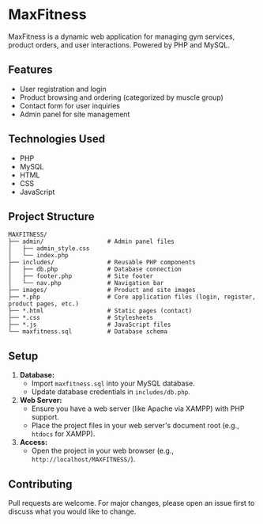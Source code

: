 # MaxFitness

MaxFitness is a dynamic web application for managing gym services, product orders, and user interactions. Powered by PHP and MySQL.

## Features

*   User registration and login
*   Product browsing and ordering (categorized by muscle group)
*   Contact form for user inquiries
*   Admin panel for site management

## Technologies Used

*   PHP
*   MySQL
*   HTML
*   CSS
*   JavaScript

## Project Structure

```
MAXFITNESS/
├── admin/                  # Admin panel files
│   ├── admin_style.css
│   └── index.php
├── includes/               # Reusable PHP components
│   ├── db.php              # Database connection
│   ├── footer.php          # Site footer
│   └── nav.php             # Navigation bar
├── images/                 # Product and site images
├── *.php                   # Core application files (login, register, product pages, etc.)
├── *.html                  # Static pages (contact)
├── *.css                   # Stylesheets
├── *.js                    # JavaScript files
└── maxfitness.sql          # Database schema
```

## Setup

1.  **Database:**
    *   Import `maxfitness.sql` into your MySQL database.
    *   Update database credentials in `includes/db.php`.
2.  **Web Server:**
    *   Ensure you have a web server (like Apache via XAMPP) with PHP support.
    *   Place the project files in your web server's document root (e.g., `htdocs` for XAMPP).
3.  **Access:**
    *   Open the project in your web browser (e.g., `http://localhost/MAXFITNESS/`).

## Contributing

Pull requests are welcome. For major changes, please open an issue first to discuss what you would like to change. 
